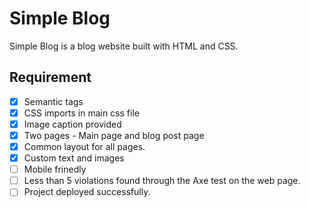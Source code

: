 # Simple Blog

Simple Blog is a blog website built with HTML and CSS.

## Requirement

- [x] Semantic tags
- [x] CSS imports in main css file
- [x] Image caption provided
- [x] Two pages - Main page and blog post page
- [x] Common layout for all pages.
- [x] Custom text and images
- [ ] Mobile frinedly
- [ ] Less than 5 violations found through the Axe test on the web page.
- [ ] Project deployed successfully.
